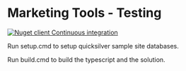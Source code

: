 # Marketing Tools - Testing

[![Nuget client Continuous integration](https://github.com/episerver/content-ab-testing/actions/workflows/ci.yml/badge.svg)](https://github.com/episerver/content-ab-testing/actions/workflows/ci.yml)

Run setup.cmd to setup quicksilver sample site databases.

Run build.cmd to build the typescript and the solution.
